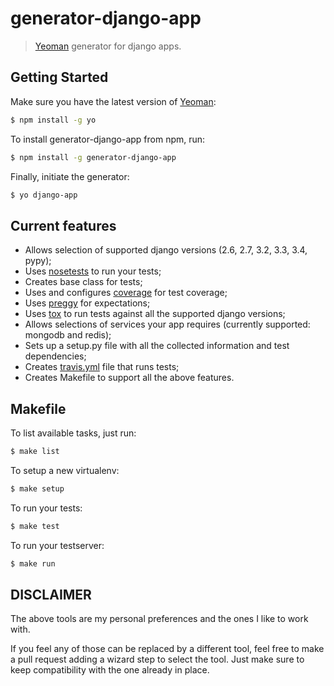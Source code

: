 # generator-django-app

> [Yeoman](http://yeoman.io) generator for django apps.


## Getting Started

Make sure you have the latest version of [Yeoman](http://yeoman.io):

```bash
$ npm install -g yo
```

To install generator-django-app from npm, run:

```bash
$ npm install -g generator-django-app
```

Finally, initiate the generator:

```bash
$ yo django-app
```

## Current features

* Allows selection of supported django versions (2.6, 2.7, 3.2, 3.3, 3.4, pypy);
* Uses [nosetests](https://nose.readthedocs.org/en/latest/) to run your tests;
* Creates base class for tests;
* Uses and configures [coverage](http://nedbatchelder.com/code/coverage/) for test coverage;
* Uses [preggy](http://heynemann.github.io/preggy/) for expectations;
* Uses [tox](http://tox.readthedocs.org/en/latest/) to run tests against all the supported django versions;
* Allows selections of services your app requires (currently supported: mongodb and redis);
* Sets up a setup.py file with all the collected information and test dependencies;
* Creates [travis.yml](http://travis-ci.org) file that runs tests;
* Creates Makefile to support all the above features.

## Makefile

To list available tasks, just run:

```bash
$ make list
```

To setup a new virtualenv:

```bash
$ make setup
```

To run your tests:

```bash
$ make test
```

To run your testserver:

```bash
$ make run
```

## DISCLAIMER

The above tools are my personal preferences and the ones I like to work with.

If you feel any of those can be replaced by a different tool, feel free to make a pull request adding a wizard step to select the tool. Just make sure to keep compatibility with the one already in place.
